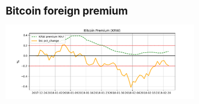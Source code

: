 # Bitcoin foreign premium

![Korean Premium](https://github.com/donaldng/bitcoin-premium/blob/master/premium_krw.png "Korean Premium")

